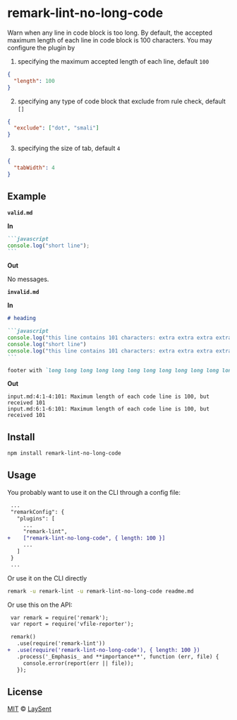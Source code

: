 # remark-lint-no-long-code

Warn when any line in code block is too long. By default, the accepted maximum length of each line in code block is 100 characters. You may configure the plugin by

1. specifying the maximum accepted length of each line, default `100`

```json
{
  "length": 100
}
```

2. specifying any type of code block that exclude from rule check, default `[]`

```json
{
  "exclude": ["dot", "smali"]
}
```

3. specifying the size of tab, default `4`

```json
{
  "tabWidth": 4
}
```

## Example

**`valid.md`**

**In**

``````markdown
```javascript
console.log("short line");
```
``````

**Out**

No messages.

**`invalid.md`**

**In**

``````markdown
# heading

```javascript
console.log("this line contains 101 characters: extra extra extra extra extra extra extra extra ..."),
console.log("short line")
console.log("this line contains 101 characters: extra extra extra extra extra extra extra extra ...")
```

footer with `long long long long long long long long long long long long long long long long long long long long long long long long code`
``````

**Out**

```text
input.md:4:1-4:101: Maximum length of each code line is 100, but received 101
input.md:6:1-6:101: Maximum length of each code line is 100, but received 101
```

## Install

```sh
npm install remark-lint-no-long-code
```

## Usage

You probably want to use it on the CLI through a config file:

```diff
 ...
 "remarkConfig": {
   "plugins": [
     ...
     "remark-lint",
+    ["remark-lint-no-long-code", { length: 100 }]
     ...
   ]
 }
 ...
```

Or use it on the CLI directly

```sh
remark -u remark-lint -u remark-lint-no-long-code readme.md
```

Or use this on the API:

```diff
 var remark = require('remark');
 var report = require('vfile-reporter');

 remark()
   .use(require('remark-lint'))
+  .use(require('remark-lint-no-long-code'), { length: 100 })
   .process('_Emphasis_ and **importance**', function (err, file) {
     console.error(report(err || file));
   });
```

## License

[MIT](https://github.com/laysent/remark-lint-plugins/blob/master/LICENSE) © [LaySent](https://github.com/laysent)
